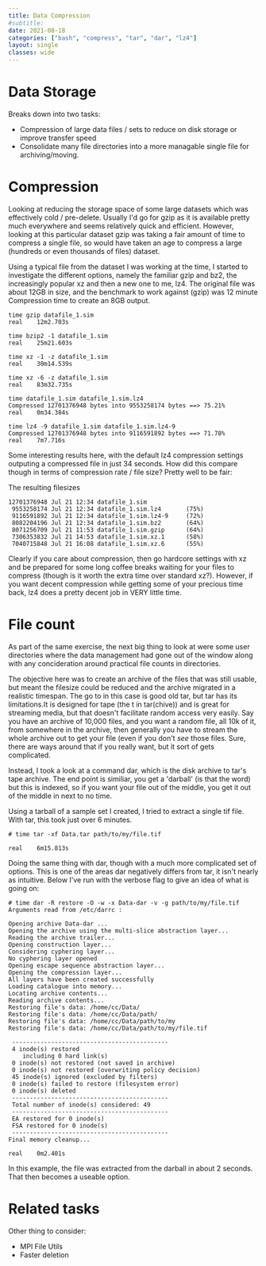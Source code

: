 ```yaml
---
title: Data Compression
#subtitle: 
date: 2021-08-18
categories: ["bash", "compress", "tar", "dar", "lz4"]
layout: single
classes: wide
---
```

# Data Storage #

Breaks down into two tasks:
* Compression of large data files / sets to reduce on disk storage or improve transfer speed
* Consolidate many file directories into a more managable single file for archiving/moving.


# Compression #
Looking at reducing the storage space of some large datasets which was effectively cold / pre-delete. Usually I'd go for gzip as it is available pretty much everywhere and seems relatively quick and efficient. However, looking at this particular dataset gzip was taking a fair amount of time to compress a single file, so would have taken an age to compress a large (hundreds or even thousands of files) dataset.

Using a typical file from the dataset I was working at the time, I started to investigate the different options, namely the familiar gzip and bz2, the increasingly popular xz and then a new one to me, lz4. The original file was about 12GB in size, and the benchmark to work against (gzip) was 12 minute Compression time to create an 8GB output.

```
time gzip datafile_1.sim
real	12m2.703s

time bzip2 -1 datafile_1.sim
real	25m21.603s

time xz -1 -z datafile_1.sim
real	30m14.539s

time xz -6 -z datafile_1.sim
real	83m32.735s

time datafile_1.sim datafile_1.sim.lz4
Compressed 12701376948 bytes into 9553258174 bytes ==> 75.21%                  
real	0m34.384s

time lz4 -9 datafile_1.sim datafile_1.sim.lz4-9
Compressed 12701376948 bytes into 9116591892 bytes ==> 71.78%                  
real	7m7.716s
```
Some interesting results here, with the default lz4 compression settings outputing a compressed file in just 34 seconds. How did this compare though in terms of compression rate / file size? Pretty well to be fair:

The resulting filesizes
```
12701376948 Jul 21 12:34 datafile_1.sim
 9553258174 Jul 21 12:34 datafile_1.sim.lz4       (75%)
 9116591892 Jul 21 12:34 datafile_1.sim.lz4-9     (72%)
 8082204196 Jul 21 12:34 datafile_1.sim.bz2       (64%)
 8071256709 Jul 21 11:53 datafile_1.sim.gzip      (64%)
 7306353832 Jul 21 14:53 datafile_1.sim.xz.1      (58%)
 7040715848 Jul 21 16:08 datafile_1.sim.xz.6      (55%)
```
Clearly if you care about compression, then go hardcore settings with xz and be prepared for some long coffee breaks waiting for your files to compress (though is it worth the extra time over standard xz?). However, if you want decent compression while getting some of your precious time back, lz4 does a pretty decent job in VERY little time. 
# File count
As part of the same exercise, the next big thing to look at were some user directories where the data management had gone out of the window along with any concideration around practical file counts in directories.

The objective here was to create an archive of the files that was still usable, but meant the filesize could be reduced and the archive migrated in a realistic timespan. The go to in this case is good old tar, but tar has its limitations.It is designed for tape (the t in tar(chive)) and is great for streaming media, but that doesn't facilitate random access very easily. Say you have an archive of 10,000 files, and you want a random file, all 10k of it, from somewhere in the archive, then generally you have to stream the whole archive out to get your file (even if you don't _see_ those files. Sure, there are ways around that if you really want, but it sort of gets complicated.

Instead, I took a look at a command dar, which is the disk archive to tar's tape archive. The end point is similiar, you get a 'darball' (is that the word) but this is indexed, so if you want your file out of the middle, you get it out of the middle in next to no time.


Using a tarball of a sample set I created, I tried to extract a single tif file. With tar, this took just over 6 minutes.
```
# time tar -xf Data.tar path/to/my/file.tif

real    6m15.813s
```
Doing the same thing with dar, though with a much more complicated set of options. This is one of the areas dar negatively differs from tar, it isn't nearly as intuitive. Below I've run with the verbose flag to give an idea of what is going on:
```
# time dar -R restore -O -w -x Data-dar -v -g path/to/my/file.tif
Arguments read from /etc/darrc :

Opening archive Data-dar ...
Opening the archive using the multi-slice abstraction layer...
Reading the archive trailer...
Opening construction layer...
Considering cyphering layer...
No cyphering layer opened
Opening escape sequence abstraction layer...
Opening the compression layer...
All layers have been created successfully
Loading catalogue into memory...
Locating archive contents...
Reading archive contents...
Restoring file's data: /home/cc/Data/
Restoring file's data: /home/cc/Data/path/
Restoring file's data: /home/cc/Data/path/to/my
Restoring file's data: /home/cc/Data/path/to/my/file.tif

 --------------------------------------------
 4 inode(s) restored
    including 0 hard link(s)
 0 inode(s) not restored (not saved in archive)
 0 inode(s) not restored (overwriting policy decision)
 45 inode(s) ignored (excluded by filters)
 0 inode(s) failed to restore (filesystem error)
 0 inode(s) deleted
 --------------------------------------------
 Total number of inode(s) considered: 49
 --------------------------------------------
 EA restored for 0 inode(s)
 FSA restored for 0 inode(s)
 --------------------------------------------
Final memory cleanup...

real	0m2.401s
```
In this example, the file was extracted from the darball in about 2 seconds. That then becomes a useable option.



# Related tasks
Other thing to consider:
* MPI File Utils
* Faster deletion